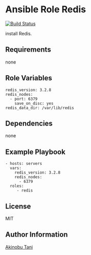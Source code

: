 Ansible Role Redis
=========
[![Build Status](https://travis-ci.org/akinobu-tani/ansible-role-redis.svg?branch=master)](https://travis-ci.org/akinobu-tani/ansible-role-redis)

install Redis.

Requirements
------------

none

Role Variables
--------------

```
redis_version: 3.2.8
redis_nodes:
  - port: 6379
    save_on_disc: yes
redis_data_dir: /var/lib/redis
```

Dependencies
------------

none

Example Playbook
----------------

```
- hosts: servers
  vars:
    redis_version: 3.2.8
    redis_nodes:
      - 6379
  roles:
     - redis
```

License
-------

MIT

Author Information
------------------

[Akinobu Tani](http://github.com/akinobu-tani)
